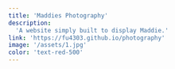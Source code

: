 ```yaml
---
title: 'Maddies Photography'
description:
  'A website simply built to display Maddie.'
link: 'https://fu4303.github.io/photography'
image: '/assets/1.jpg'
color: 'text-red-500'
---
```

